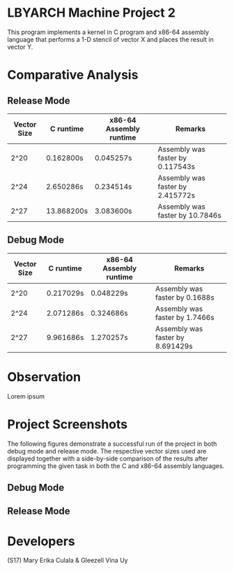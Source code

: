 # LBYARCH Machine Project 2
This program implements a kernel in C program and x86-64 assembly language that performs a 1-D stencil of vector X and places the result in vector Y.

# Comparative Analysis
## Release Mode
| Vector Size  | C runtime | x86-64 Assembly runtime | Remarks
| ------------- | ------------- | ------------- | ------------- |
| 2^20  | 0.162800s  | 0.045257s | Assembly was faster by 0.117543s |
| 2^24  | 2.650286s  | 0.234514s | Assembly was faster by 2.415772s |
| 2^27  | 13.868200s  | 3.083600s | Assembly was faster by 10.7846s |

## Debug Mode
| Vector Size  | C runtime | x86-64 Assembly runtime | Remarks
| ------------- | ------------- | ------------- | ------------- |
| 2^20  | 0.217029s  | 0.048229s | Assembly was faster by 0.1688s |
| 2^24  | 2.071286s  | 0.324686s | Assembly was faster by 1.7466s |
| 2^27  | 9.961686s  | 1.270257s | Assembly was faster by 8.691429s |

# Observation
Lorem ipsum

# Project Screenshots
The following figures demonstrate a successful run of the project in both debug mode and release mode. The respective vector sizes used are displayed together with a side-by-side comparison of the results after programming the given task in both the C and x86-64 assembly languages. 

## Debug Mode

## Release Mode

# Developers
(S17) Mary Erika Culala & Gleezell Vina Uy

